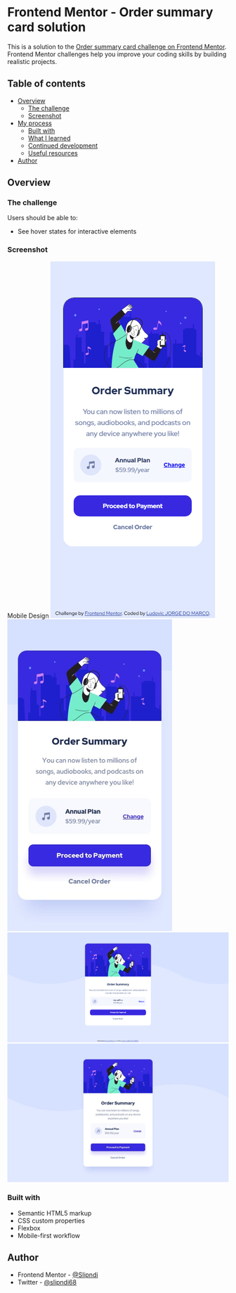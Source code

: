 # Frontend Mentor - Order summary card solution

This is a solution to the [Order summary card challenge on Frontend Mentor](https://www.frontendmentor.io/challenges/order-summary-component-QlPmajDUj). Frontend Mentor challenges help you improve your coding skills by building realistic projects.

## Table of contents

- [Overview](#overview)
  - [The challenge](#the-challenge)
  - [Screenshot](#screenshot)
- [My process](#my-process)
  - [Built with](#built-with)
  - [What I learned](#what-i-learned)
  - [Continued development](#continued-development)
  - [Useful resources](#useful-resources)
- [Author](#author)

## Overview

### The challenge

Users should be able to:

- See hover states for interactive elements

### Screenshot

Mobile Design
![Mobile design](./Designs/mobile-design.png)
![Mobile design objectif](./Examples/mobile-design.jpg)
![Desktop design](./Designs/desktop-design.png)
![Desktop design objectif](./Examples/desktop-design.jpg)

### Built with

- Semantic HTML5 markup
- CSS custom properties
- Flexbox
- Mobile-first workflow

## Author

- Frontend Mentor - [@Slipndi](https://www.frontendmentor.io/profile/Slipndi)
- Twitter - [@slipndi68](https://twitter.com/slipndi68)
